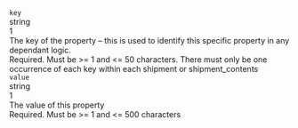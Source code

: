 <div class="property">
    <div class="name"><code>key</code></div>
    <div class="type">string</div>
    <div class="occurs">1</div>
    <div class="description">The key of the property – this is used to identify this specific property in any dependant logic.</div>
    <div class="validation">Required. Must be >= 1 and <= 50 characters. There must only be one occurrence of each key within each shipment or shipment_contents</div>
</div>
<div class="property">
    <div class="name"><code>value</code></div>
    <div class="type">string</div>
    <div class="occurs">1</div>
    <div class="description">The value of this property</div>
    <div class="validation">	Required. Must be >= 1 and <= 500 characters</div>            
</div>